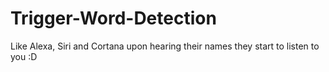 # Trigger-Word-Detection
Like Alexa, Siri and Cortana upon hearing their names they start to listen to you :D
